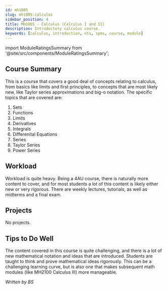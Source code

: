```yaml
---
id: mh1805
slug: mh1805-calculus
sidebar_position: 4
title: MH1805 - Calculus (Calculus I and II)
description: Introductory calculus course.
keywords: [calculus, introduction, ntu, spms, course, module]
---
```


import ModuleRatingsSummary from '@site/src/components/ModuleRatingsSummary';

<ModuleRatingsSummary 
  lectureClarity={0}
  contentRelevance={0}
  contentDifficulty={0}
  overallWorkload={0}
  teamDependency={0}
/>

## Course Summary

This is a course that covers a good deal of concepts relating to calculus, from basics like limits and first principles, to concepts that are most likely new, like Taylor series approximations and big-o notation. The specific topics that are covered are:

1. Sets
2. Functions
3. Limits
4. Derivatives
5. Integrals
6. Differenital Equations
7. Series
8. Taylor Series
9. Power Series

## Workload

Workload is quite heavy. Being a 4AU course, there is naturally more content to cover, and for most students a lot of this content is likely either new or very rigorous. There are weekly lectures, tutorials, as well as midterms and a final exam.

## Projects

No projects.

## Tips to Do Well

The content covered in this course is quite challenging, and there is a lot of new mathematical notation and ideas that are introduced. Students are taught to think and prove mathematical ideas rigorously. This can be a challenging learning curve, but is also one that makes subsequent math modules (like MH2100 Calculus III) more manageable.

*Written by BS*